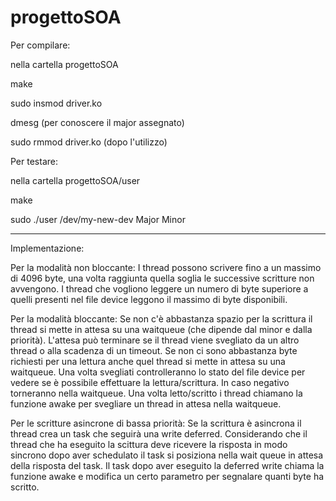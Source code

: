 # progettoSOA

Per compilare:

nella cartella progettoSOA

make

sudo insmod driver.ko

dmesg (per conoscere il major assegnato)

sudo rmmod driver.ko (dopo l'utilizzo)

Per testare:

nella cartella progettoSOA/user

make

sudo ./user /dev/my-new-dev Major Minor

---------------------------------------------------

Implementazione:

Per la modalità non bloccante:
I thread possono scrivere fino a un massimo di 4096 byte, una volta raggiunta quella soglia le successive scritture non avvengono.
I thread che vogliono leggere un numero di byte superiore a quelli presenti nel file device leggono il massimo di byte disponibili.

Per la modalità bloccante:
Se non c'è abbastanza spazio per la scrittura il thread si mette in attesa su una waitqueue (che dipende dal minor e dalla priorità). 
L'attesa può terminare se il thread viene svegliato da un altro thread o alla scadenza di un timeout.
Se non ci sono abbastanza byte richiesti per una lettura anche quel thread si mette in attesa su una waitqueue.
Una volta svegliati controlleranno lo stato del file device per vedere se è possibile effettuare la lettura/scrittura. In caso negativo torneranno nella waitqueue.
Una volta letto/scritto i thread chiamano la funzione awake per svegliare un thread in attesa nella waitqueue.

Per le scritture asincrone di bassa priorità:
Se la scrittura è asincrona il thread crea un task che seguirà una write deferred.
Considerando che il thread che ha eseguito la scittura deve ricevere la risposta in modo sincrono dopo aver schedulato il task si posiziona nella wait queue in attesa della risposta del task.
Il task dopo aver eseguito la deferred write chiama la funzione awake e modifica un certo parametro per segnalare quanti byte ha scritto.
